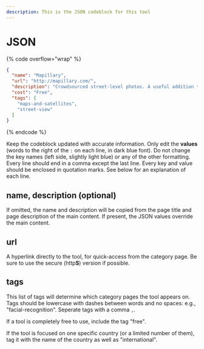 ```yaml
---
description: This is the JSON codeblock for this tool
---
```


# JSON

{% code overflow="wrap" %}
```json
{
  "name": "Mapillary",
  "url": "http://mapillary.com/",
  "description": "Crowdsourced street-level photos. A useful addition to Google StreetView. Little to no coverage in countries like Syria, Iraq, etc.",
  "cost": "Free",
  "tags": [
    "maps-and-satellites",
    "street-view"
  ]
}
```
{% endcode %}

Keep the codeblock updated with accurate information. Only edit the **values** (words to the right of the `:` on each line, in dark blue font). Do not change the key names (left side, slightly light blue) or any of the other formatting. Every line should end in a comma except the last line. Every key and value should be enclosed in quotation marks. See below for an explanation of each line.&#x20;

## name, description (optional)

If omitted, the name and description will be copied from the page title and page description of the main content. If present, the JSON values override the main content.

## url

A hyperlink directly to the tool, for quick-access from the category page. Be sure to use the secure (http**S**) version if possible.

## tags

This list of tags will determine which category pages the tool appears on. Tags should be lowercase with dashes between words and no spaces: e.g., "facial-recognition". Seperate tags with a comma `,`.

If a tool is completely free to use, include the tag "free".

If the tool is focused on one specific country (or a limited number of them), tag it with the name of the country as well as "international".

